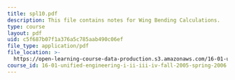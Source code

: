 ```yaml
---
title: spl10.pdf
description: This file contains notes for Wing Bending Calculations.
type: course
layout: pdf
uid: c5f687b07f1a376a5c785aab490c06ef
file_type: application/pdf
file_location: >-
  https://open-learning-course-data-production.s3.amazonaws.com/16-01-unified-engineering-i-ii-iii-iv-fall-2005-spring-2006/c5f687b07f1a376a5c785aab490c06ef_spl10.pdf
course_id: 16-01-unified-engineering-i-ii-iii-iv-fall-2005-spring-2006
---
```

